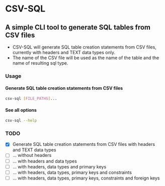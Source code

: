 # CSV-SQL
## A simple CLI tool to generate SQL tables from CSV files

- CSV-SQL will generate SQL table creation statements from CSV files, currently with headers and TEXT data types only.
- The name of the CSV file will be used as the name of the table and the name of resulting sql type.

### Usage
#### Generate SQL table creation statements from CSV files
```bash
csv-sql [FILE_PATHS]...
```
#### See all options
```bash
csv-sql --help
```

### TODO
- [x] Generate SQL table creation statements from CSV files with headers and TEXT data types
- [ ] ... without headers
- [ ] ... with headers and data types
- [ ] ... with headers, data types and primary keys
- [ ] ... with headers, data types, primary keys and constraints
- [ ] ... with headers, data types, primary keys, constraints and foreign keys
